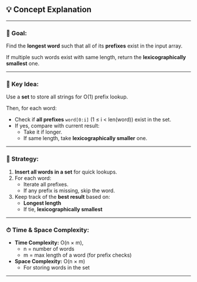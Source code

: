 ## 💡 Concept Explanation

---

### 🔑 Goal:

Find the **longest word** such that all of its **prefixes** exist in the input array.

If multiple such words exist with same length, return the **lexicographically smallest** one.

---

### 🧠 Key Idea:

Use a **set** to store all strings for O(1) prefix lookup.

Then, for each word:
- Check if **all prefixes** `word[0:i]` (1 ≤ i < len(word)) exist in the set.
- If yes, compare with current result:
  - Take it if longer.
  - If same length, take **lexicographically smaller** one.

---

### 📐 Strategy:

1. **Insert all words in a set** for quick lookups.
2. For each word:
   - Iterate all prefixes.
   - If any prefix is missing, skip the word.
3. Keep track of the **best result** based on:
   - **Longest length**
   - If tie, **lexicographically smallest**

---

### ⏱ Time & Space Complexity:

- **Time Complexity:** O(n × m),  
  - n = number of words  
  - m = max length of a word (for prefix checks)
- **Space Complexity:** O(n × m)  
  - For storing words in the set

---
